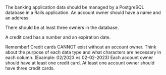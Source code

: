 The banking application data should be managed by a PostgreSQL database in a Rails application.
An account owner should have a name and an address.
<!-- rails g model Owner name:string address:string 
rails db:migrate -->
There should be at least three owners in the database.
<!-- Owner.create(name:'Derek Maly', address: ' 123 South st') 
Owner.create(name:'Franz Marte', address: ' 1234 South st')
Owner.create(name:'John Doe', address: ' 12345 South st') -->
A credit card has a number and an expiration date.
<!-- rails g model credit_card number:integer expiration_date:date owner:references -->
Remember! Credit cards CANNOT exist without an account owner.
Think about the purpose of each data type and what characters are necessary in each column. (Example: 02/2023 vs 02-02-2023)
Each account owner should have at least one credit card.
At least one account owner should have three credit cards.
<!-- Owner.find_by(name: 'John Doe')
owner1.credit_cards.create(number: '1234 5678 9012 3456', expiration_date: Date.new(2023, 2, 1))
owner2 = Owner.find_by(name: 'Derek Maly')
owner2.credit_cards.create(number: '1111 2222 3333 4444', expiration_date: Date.new(2023, 3, 1)) 

owner3 = Owner.find_by(name: 'Franz Marte')
owner3.credit_cards.create(number: '5555 6666 7777 8888', expiration_date: Date.new(2023, 6, 1)) 
owner3.credit_cards.create(number: '9999 0000 1111 2222', expiration_date: Date.new(2023, 7, 1)) 
owner3.credit_cards.create(number: '3333 4444 5555 6666', expiration_date:  -->